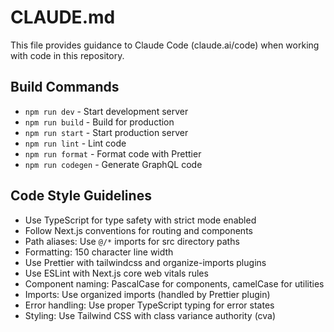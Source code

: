 # CLAUDE.md

This file provides guidance to Claude Code (claude.ai/code) when working with code in this repository.

## Build Commands
- `npm run dev` - Start development server
- `npm run build` - Build for production
- `npm run start` - Start production server
- `npm run lint` - Lint code
- `npm run format` - Format code with Prettier
- `npm run codegen` - Generate GraphQL code

## Code Style Guidelines
- Use TypeScript for type safety with strict mode enabled
- Follow Next.js conventions for routing and components
- Path aliases: Use `@/*` imports for src directory paths
- Formatting: 150 character line width
- Use Prettier with tailwindcss and organize-imports plugins
- Use ESLint with Next.js core web vitals rules
- Component naming: PascalCase for components, camelCase for utilities
- Imports: Use organized imports (handled by Prettier plugin)
- Error handling: Use proper TypeScript typing for error states
- Styling: Use Tailwind CSS with class variance authority (cva)